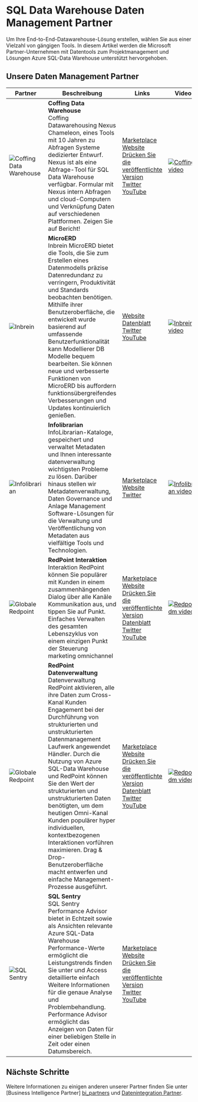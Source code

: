 <properties
   pageTitle="SQL Data Warehouse Daten Management Partner | Microsoft Azure"
   description="Listen mit Daten von Dritten Management Partner mit Lösungen, die SQL Data Warehouse unterstützen."
   services="sql-data-warehouse"
   documentationCenter="NA"
   authors="jrowlandjones"
   manager="barbkess"
   editor=""/>

<tags
   ms.service="sql-data-warehouse"
   ms.devlang="NA"
   ms.topic="article"
   ms.tgt_pltfrm="NA"
   ms.workload="data-services"
   ms.date="08/17/2016"
   ms.author="jrj;barbkess;sonyama"/>

# <a name="sql-data-warehouse-data-management-partners"></a>SQL Data Warehouse Daten Management Partner

Um Ihre End-to-End-Datawarehouse-Lösung erstellen, wählen Sie aus einer Vielzahl von gängigen Tools. In diesem Artikel werden die Microsoft Partner-Unternehmen mit Datentools zum Projektmanagement und Lösungen Azure SQL-Data Warehouse unterstützt hervorgehoben.

## <a name="our-data-management-partners"></a>Unsere Daten Management Partner

| Partner | Beschreibung | Links | Videos |
| ------- | ----------- | ----- | ------ |
| ![Coffing Data Warehouse][1] |**Coffing Data Warehouse**<br>Coffing Datawarehousing Nexus Chameleon, eines Tools mit 10 Jahren zu Abfragen Systeme dedizierter Entwurf. Nexus ist als eine Abfrage-Tool für SQL Data Warehouse verfügbar. Formular mit Nexus intern Abfragen und cloud-Computern und Verknüpfung Daten auf verschiedenen Plattformen. Zeigen Sie auf Bericht! | [Marketplace][coffing_marketplace]<br>[Website][coffing_website]<br>[Drücken Sie die veröffentlichte Version][coffing_press]<br>[Twitter][coffing_twitter]<br>[YouTube][coffing_youtube] | [![Coffing video](./media/sql-data-warehouse-partner-data-management/coffing_video.jpg)](https://www.youtube.com/watch?v=N5GSxBEySFc) |
| ![Inbrein][2] |**MicroERD**<br>Inbrein MicroERD bietet die Tools, die Sie zum Erstellen eines Datenmodells präzise Datenredundanz zu verringern, Produktivität und Standards beobachten benötigen. Mithilfe ihrer Benutzeroberfläche, die entwickelt wurde basierend auf umfassende Benutzerfunktionalität kann Modellierer DB Modelle bequem bearbeiten. Sie können neue und verbesserte Funktionen von MicroERD bis auffordern funktionsübergreifendes Verbesserungen und Updates kontinuierlich genießen.  | [Website][inbrein_website]<br>[Datenblatt][inbrein_datasheet]<br>[Twitter][inbrein_twitter]<br>[YouTube][inbrein_youtube] | [![Inbrein video](./media/sql-data-warehouse-partner-data-management/inbrein_video.jpg)](https://www.youtube.com/watch?v=IGHSAk4bxdE)|
| ![Infolibrarian][3] |**Infolibrarian**<br>InfoLibrarian-Kataloge, gespeichert und verwaltet Metadaten und Ihnen interessante datenverwaltung wichtigsten Probleme zu lösen. Darüber hinaus stellen wir Metadatenverwaltung, Daten Governance und Anlage Management Software-Lösungen für die Verwaltung und Veröffentlichung von Metadaten aus vielfältige Tools und Technologien. | [Marketplace][infolibrarian_marketplace]<br>[Website][infolibrarian_website]<br>[Twitter][infolibrarian_twitter] | [![Infolibrarian video](./media/sql-data-warehouse-partner-data-management/infolibrarian_video.png)](http://www.infolibcorp.com/metadata-management-videos/vdbplayer.swf?volume=100&url=video/infolibrarian-azure-provisioning.mp4) |
| ![Globale Redpoint][4] |**RedPoint Interaktion**<br>Interaktion RedPoint können Sie populärer mit Kunden in einem zusammenhängenden Dialog über alle Kanäle Kommunikation aus, und tippen Sie auf Punkt. Einfaches Verwalten des gesamten Lebenszyklus von einem einzigen Punkt der Steuerung marketing omnichannel | [Marketplace][redpoint_it_marketplace]<br>[Website][redpoint_it_website]<br>[Drücken Sie die veröffentlichte Version][redpoint_press]<br>[Datenblatt][redpoint_it_datasheet]<br>[Twitter][redpoint_twitter]<br>[YouTube][redpoint_youtube] | [![Redpoint dm video](./media/sql-data-warehouse-partner-data-management/redpoint_it_video.jpg)](https://vimeo.com/103715582) |
| ![Globale Redpoint][4] |**RedPoint Datenverwaltung**<br>Datenverwaltung RedPoint aktivieren, alle ihre Daten zum Cross-Kanal Kunden Engagement bei der Durchführung von strukturierten und unstrukturierten Datenmanagement Laufwerk angewendet Händler. Durch die Nutzung von Azure SQL-Data Warehouse und RedPoint können Sie den Wert der strukturierten und unstrukturierten Daten benötigten, um dem heutigen Omni-Kanal Kunden populärer hyper individuellen, kontextbezogenen Interaktionen vorführen maximieren. Drag & Drop-Benutzeroberfläche macht entwerfen und einfache Management-Prozesse ausgeführt. | [Marketplace][redpoint_dm_marketplace]<br>[Website][redpoint_dm_website]<br>[Drücken Sie die veröffentlichte Version][redpoint_press]<br>[Datenblatt][redpoint_dm_datasheet]<br>[Twitter][redpoint_twitter]<br>[YouTube][redpoint_youtube] | [![Redpoint dm video](./media/sql-data-warehouse-partner-data-management/redpoint_dm_video.jpg)](https://vimeo.com/103715581) |
| ![SQL Sentry][5] |**SQL Sentry**<br>SQL Sentry Performance Advisor bietet in Echtzeit sowie als Ansichten relevante Azure SQL-Data Warehouse Performance-Werte ermöglicht die Leistungstrends finden Sie unter und Access detaillierte einfach Weitere Informationen für die genaue Analyse und Problembehandlung. Performance Advisor ermöglicht das Anzeigen von Daten für einer beliebigen Stelle in Zeit oder einen Datumsbereich. | [Marketplace][sql_sentry_marketplace]<br>[Website][sql_sentry_website]<br>[Drücken Sie die veröffentlichte Version][sql_sentry_press]<br>[Twitter][sql_sentry_twitter]<br>[YouTube][sql_sentry_youtube] | |

## <a name="next-steps"></a>Nächste Schritte

Weitere Informationen zu einigen anderen unserer Partner finden Sie unter [Business Intelligence Partner] [ bi_partners] und [Datenintegration Partner][di_partners].

<!--Image references-->
[1]: ./media/sql-data-warehouse-partner-data-management/coffing_data_warehousing_logo.png
[2]: ./media/sql-data-warehouse-partner-data-management/inbrein_logo.png
[3]: ./media/sql-data-warehouse-partner-data-management/infolibrarian_logo.png
[4]: ./media/sql-data-warehouse-partner-data-management/redpoint_global_logo.png
[5]: ./media/sql-data-warehouse-partner-data-management/sql_sentry_logo.png

<!--Article links-->
[bi_partners]: ./sql-data-warehouse-partner-business-intelligence.md
[dm_partners]: ./sql-data-warehouse-partner-data-management.md
[di_partners]: ./sql-data-warehouse-partner-data-integration.md

<!--Website links -->
[coffing_website]:http://www.coffingdw.com/software/nexus/
[inbrein_website]:http://microerd.com/
[infolibrarian_website]:http://www.infolibcorp.com/metadata-management/software-tools
[redpoint_it_website]:http://www.redpoint.net/products/customer-interaction-management/
[redpoint_dm_website]:http://www.redpoint.net/products/data-management-solutions/
[sql_sentry_website]:http://www.sqlsentry.com/solutions/business-analytics/

<!--ebook Links-->

<!--Datasheet Links-->
<!--[coffing_datasheet]:-->
[inbrein_datasheet]:http://microerd.com/images/MicroERD_Manual/MicroERD_Manual.pdf
<!--[infolibrarian_datasheet]:-->
[redpoint_it_datasheet]:http://www.redpoint.net/wp-content/uploads/2016/06/RedPoint-Interaction-FS-wordle-8.5x11-RPIUS0815-07-PRINT.pdf
[redpoint_dm_datasheet]:http://www.redpoint.net/wp-content/uploads/2014/09/RedPoint-Data-Management-FS-V2-wordle-8.5x11-0216-WEB.pdf
<!--[sql_sentry_datasheet]:-->

<!--Marketplace Links -->
[coffing_marketplace]:https://azure.microsoft.com/en-us/marketplace/partners/nexus/nexus-chameleon-9/ 
<!--[inbrein_marketplace]:-->
[infolibrarian_marketplace]:https://azure.microsoft.com/en-us/marketplace/partners/infolibrarian/infolibrarian-metadata-management-server/
[redpoint_it_marketplace]:https://azure.microsoft.com/en-us/marketplace/partners/redpoint-global/redpoint-interaction/
[redpoint_dm_marketplace]:https://azure.microsoft.com/en-us/marketplace/partners/redpoint-global/redpoint-rpdm/ 
[sql_sentry_marketplace]:https://azure.microsoft.com/en-us/marketplace/partners/sqlsentry/sqlsentryplatform/

<!--Press links-->
[coffing_press]:http://www.coffingdw.com/press-release-nexus-tuned-for-azure-sql-data-warehouse/
<!--[inbrein_press]:-->
<!--[infolibrarian_press]:-->
[redpoint_press]:http://www.redpoint.net/press/redpoint-global-announces-support-for-microsoft-azure-sql-data-warehouse-microsoft-azure-data-lake-service/
[sql_sentry_press]:http://blogs.sqlsentry.com/davidbenoit/sql-sentry-v9-aps-sql-dw/


<!--YouTube links-->
[coffing_youtube]:https://www.youtube.com/channel/UC8o1zhc9tNp9ve6vDn34tkw
[inbrein_youtube]:https://www.youtube.com/channel/UCHTYjFFaTpo6bPAtuxgdZig
<!--[infolibrarian_youtube]:-->
[redpoint_youtube]:https://www.youtube.com/user/RedPointGlobal
[sql_sentry_youtube]:https://www.youtube.com/user/SQLSentry

<!--Twitter links-->
[coffing_twitter]:https://twitter.com/CoffingDW
[inbrein_twitter]:https://twitter.com/microerd
[infolibrarian_twitter]:https://twitter.com/InfoLibCorp
[redpoint_twitter]:https://twitter.com/RedPointGlobal
[sql_sentry_twitter]:https://twitter.com/SQLSentry

<!--Video links-->
